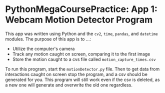 # PythonMegaCoursePractice: App 1: Webcam Motion Detector Program
This app was written using Python and the ```cv2```, ```time```, ```pandas```, and ```datetime``` modules. The purpose of this app is to ...:
* Utilize the computer's camera
* Track any motion caught on screen, comparing it to the first image
* Store the motion caught to a cvs file called ```motion_capture_times.csv```

To run this program, start the ```motionDetector.py``` file. Then to get data from interactions caught on screen stop the program, and a csv should be generated for you. This program will still work even if the csv is deleted, as a new one will generate and overwrite the old one regardless.
